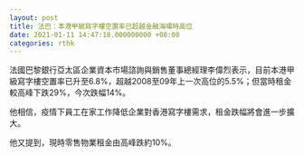 ```yaml
---
layout: post
title: 法巴：本港甲級寫字樓空置率已超越金融海嘯時高位
date: 2021-01-11 14:47:18.000000000 +08:00
categories: rthk
---
```


法國巴黎銀行亞太區企業資本市場諮詢與銷售董事總經理李偉烈表示，目前本港甲級寫字樓空置率已升至6.8%，超越2008至09年上一次高位的5.5%；但當時租金較高峰下跌29%，今次跌幅14%。

他相信，疫情下員工在家工作降低企業對香港寫字樓需求，租金跌幅將會進一步擴大。

他又提到，現時零售物業租金由高峰跌約10%。
